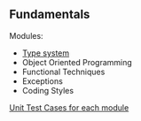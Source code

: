 ## Fundamentals

Modules: 
- [Type system](https://github.com/chitangchin/CSharpFundamentals/tree/master/Fundamentals/TypeSystem)
- Object Oriented Programming
- Functional Techniques
- Exceptions
- Coding Styles

[Unit Test Cases for each module](https://github.com/chitangchin/CSharpFundamentals/tree/master/FundamentalsTest)
